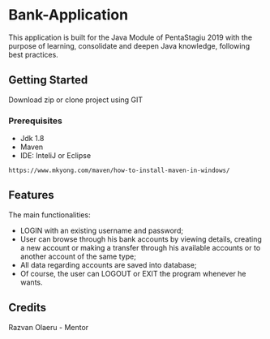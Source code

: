 # Bank-Application

This application is built for the Java Module of PentaStagiu 2019 with the purpose of learning, consolidate and deepen Java knowledge, following best practices.

## Getting Started

Download zip or clone project using GIT

### Prerequisites

* Jdk 1.8
* Maven
* IDE: InteliJ or Eclipse

```
https://www.mkyong.com/maven/how-to-install-maven-in-windows/
```

## Features

The main functionalities:
* LOGIN with an existing username and password;
* User can browse through his bank accounts by viewing details, creating a new account or making a transfer through his available accounts or to another account of the same type;
* All data regarding accounts are saved into database;
* Of course, the user can LOGOUT or EXIT the program whenever he wants.

## Credits
Razvan Olaeru - Mentor 
